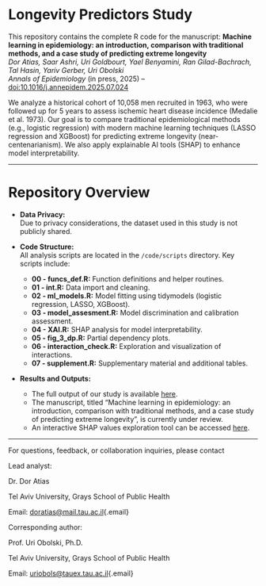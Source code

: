 # Longevity Predictors Study

This repository contains the complete R code for the manuscript: 
**Machine learning in epidemiology: an introduction, comparison with traditional methods, and a case study of predicting extreme longevity**  
*Dor Atias, Saar Ashri, Uri Goldbourt, Yael Benyamini, Ran Gilad-Bachrach, Tal Hasin, Yariv Gerber, Uri Obolski*  
*Annals of Epidemiology* (in press, 2025) – [doi:10.1016/j.annepidem.2025.07.024](https://doi.org/10.1016/j.annepidem.2025.07.024)

We analyze a historical cohort of 10,058 men recruited in 1963, who were followed up for 5 years to assess ischemic heart disease incidence (Medalie et al. 1973). Our goal is to compare traditional epidemiological methods (e.g., logistic regression) with modern machine learning techniques (LASSO regression and XGBoost) for predicting extreme longevity (near-centenarianism). We also apply explainable AI tools (SHAP) to enhance model interpretability.

------------------------------------------------------------------------

# Repository Overview

-   **Data Privacy:**\
    Due to privacy considerations, the dataset used in this study is not publicly shared.

-   **Code Structure:**\
    All analysis scripts are located in the `/code/scripts` directory. Key scripts include:

    -   **00 - funcs_def.R:** Function definitions and helper routines.
    -   **01 - int.R:** Data import and cleaning.
    -   **02 - ml_models.R:** Model fitting using tidymodels (logistic regression, LASSO, XGBoost).
    -   **03 - model_assesment.R:** Model discrimination and calibration assessment.
    -   **04 - XAI.R:** SHAP analysis for model interpretability.
    -   **05 - fig_3_dp.R:** Partial dependency plots.
    -   **06 - interaction_check.R:** Exploration and visualization of interactions.
    -   **07 - supplement.R:** Supplementary material and additional tables.

-   **Results and Outputs:**

    -   The full output of our study is available [here](https://doratiass.github.io/longevity/).
    -   The manuscript, titled “Machine learning in epidemiology: an introduction, comparison with traditional methods, and a case study of predicting extreme longevity”, is currently under review.
    -   An interactive SHAP values exploration tool can be accessed [here](https://dorati-longevity-shap.hf.space).

------------------------------------------------------------------------

For questions, feedback, or collaboration inquiries, please contact 

Lead analyst:

Dr. Dor Atias

Tel Aviv University, Grays School of Public Health

Email: [doratias\@mail.tau.ac.il](mailto:doratias@mail.tau.ac.il){.email}


Corresponding author:

Prof. Uri Obolski, Ph.D.

Tel Aviv University, Grays School of Public Health

Email: [uriobols\@tauex.tau.ac.il](mailto:uriobols@tauex.tau.ac.il){.email}
